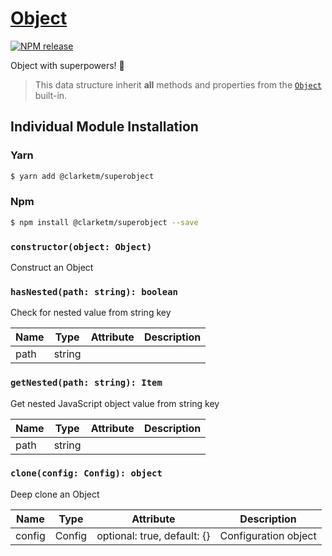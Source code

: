 # [Object](https://www.npmjs.com/package/@clarketm/superobject)

[![NPM release](https://img.shields.io/npm/v/@clarketm/superobject.svg)](https://www.npmjs.com/package/@clarketm/superobject)

Object with superpowers! 💪

> This data structure inherit **all** methods and properties from the [`Object`](https://developer.mozilla.org/en-US/docs/Web/JavaScript/Reference/Global_Objects/Object) built-in.

## Individual Module Installation

### Yarn

```bash
$ yarn add @clarketm/superobject
```

### Npm

```bash
$ npm install @clarketm/superobject --save
```

### `constructor(object: Object)`

Construct an Object

### `hasNested(path: string): boolean`

Check for nested value from string key

| Name | Type   | Attribute | Description |
| ---- | ------ | --------- | ----------- |
| path | string |           |

### `getNested(path: string): Item`

Get nested JavaScript object value from string key

| Name | Type   | Attribute | Description |
| ---- | ------ | --------- | ----------- |
| path | string |           |

### `clone(config: Config): object`

Deep clone an Object

| Name   | Type   | Attribute                   | Description          |
| ------ | ------ | --------------------------- | -------------------- |
| config | Config | optional: true, default: {} | Configuration object |
